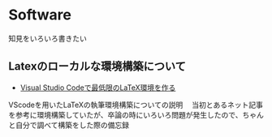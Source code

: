 # Software
知見をいろいろ書きたい

## Latexのローカルな環境構築について
- [Visual Studio Codeで最低限のLaTeX環境を作る](https://github.com/KentaroKaba/Software/edit/main/latex.md)

VScodeを用いたLaTeXの執筆環境構築についての説明　
当初とあるネット記事を参考に環境構築していたが、卒論の時にいろいろ問題が発生したので、ちゃんと自分で調べて構築をした際の備忘録
